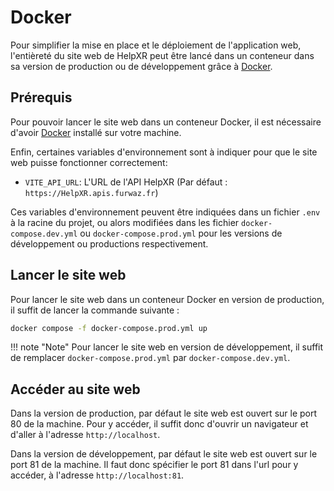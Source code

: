 # Docker

Pour simplifier la mise en place et le déploiement de l'application web, l'entièreté du site web de HelpXR peut être lancé dans un conteneur dans sa version de production ou de développement grâce à [Docker](https://www.docker.com/).

## Prérequis

Pour pouvoir lancer le site web dans un conteneur Docker, il est nécessaire d'avoir [Docker](https://www.docker.com/) installé sur votre machine.

Enfin, certaines variables d'environnement sont à indiquer pour que le site web puisse fonctionner correctement:

- `VITE_API_URL`: L'URL de l'API HelpXR (Par défaut : `https://HelpXR.apis.furwaz.fr`)

Ces variables d'environnement peuvent être indiquées dans un fichier `.env` à la racine du projet, ou alors modifiées dans les fichier `docker-compose.dev.yml` ou `docker-compose.prod.yml` pour les versions de développement ou productions respectivement.


## Lancer le site web

Pour lancer le site web dans un conteneur Docker en version de production, il suffit de lancer la commande suivante :

```bash
docker compose -f docker-compose.prod.yml up
```

!!! note "Note"
    Pour lancer le site web en version de développement, il suffit de remplacer `docker-compose.prod.yml` par `docker-compose.dev.yml`.

## Accéder au site web

Dans la version de production, par défaut le site web est ouvert sur le port 80 de la machine. Pour y accéder, il suffit donc d'ouvrir un navigateur et d'aller à l'adresse `http://localhost`.

Dans la version de développement, par défaut le site web est ouvert sur le port 81 de la machine. Il faut donc spécifier le port 81 dans l'url pour y accéder, à l'adresse `http://localhost:81`.
